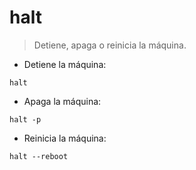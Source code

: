 # halt

> Detiene, apaga o reinicia la máquina.

- Detiene la máquina:

`halt`

- Apaga la máquina:

`halt -p`

- Reinicia la máquina:

`halt --reboot`
